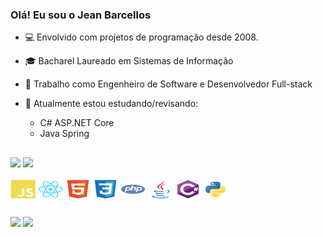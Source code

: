 ### Olá! Eu sou o Jean Barcellos

- 💻 Envolvido com projetos de programação desde 2008.

- 🎓 Bacharel Laureado em Sistemas de Informação

- 🔭 Trabalho como Engenheiro de Software e Desenvolvedor Full-stack

- 🌱 Atualmente estou estudando/revisando:
   -  C# ASP.NET Core
   -  Java Spring

<!--
Here are some ideas to get you started:

- 👯 I’m looking to collaborate on ...
- 🤔 I’m looking for help with ...
- 💬 Ask me about ...
- 📫 How to reach me: ...
- 😄 Pronouns: ...
- ⚡ Fun fact: ...
-->

##

 <div>
  <img height="180em" src="https://github-readme-stats.vercel.app/api?username=jeanbarcellos&show_icons=true&theme=dark&include_all_commits=true&count_private=true"/>
  <img height="180em" src="https://github-readme-stats.vercel.app/api/top-langs/?username=jeanbarcellos&layout=compact&langs_count=7&theme=dark"/>
</div>
  
<div style="display: inline-block"><br>
  <img align="center" alt="jb-Js" height="30" width="40" src="https://raw.githubusercontent.com/devicons/devicon/master/icons/javascript/javascript-plain.svg">  
  <img align="center" alt="jb-React" height="30" width="40" src="https://raw.githubusercontent.com/devicons/devicon/master/icons/react/react-original.svg">
  <img align="center" alt="js-HTML" height="30" width="40" src="https://raw.githubusercontent.com/devicons/devicon/master/icons/html5/html5-original.svg">
  <img align="center" alt="jb-CSS" height="30" width="40" src="https://raw.githubusercontent.com/devicons/devicon/master/icons/css3/css3-original.svg">  
  <img align="center" alt="jb-PHP" height="30" width="40" src="https://raw.githubusercontent.com/devicons/devicon/master/icons/php/php-plain.svg">
  <img align="center" alt="jb-JAVA" height="30" width="40" src="https://raw.githubusercontent.com/devicons/devicon/master/icons/java/java-original.svg">
  <img align="center" alt="jb-Csharp" height="30" width="40" src="https://raw.githubusercontent.com/devicons/devicon/master/icons/csharp/csharp-original.svg">
  <img align="center" alt="jb-Python" height="30" width="40" src="https://raw.githubusercontent.com/devicons/devicon/master/icons/python/python-original.svg">  
</div>
  
 ##
  
 <div> 
  <a href="https://instagram.com/jeanbarcellos" target="_blank"><img src="https://img.shields.io/badge/-Instagram-%23E4405F?style=for-the-badge&logo=instagram&logoColor=white" target="_blank"></a> 	
  <a href="https://www.linkedin.com/in/jeanbarcellos" target="_blank"><img src="https://img.shields.io/badge/-LinkedIn-%230077B5?style=for-the-badge&logo=linkedin&logoColor=white" target="_blank"></a> 
</div>
  
